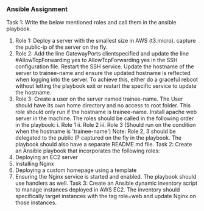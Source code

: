 ### Ansible Assignment
Task 1: Write the below mentioned roles and call them in the ansible playbook.
1. Role 1: Deploy a server with the smallest size in AWS (t3.micro). capture the public-ip 
of the server on the fly.
2. Role 2: Add the line GatewayPorts clientspecified and update the line
#AllowTcpForwarding yes to AllowTcpForwarding yes in the SSH configuration file. 
Restart the SSH service. Update the hostname of the server to trainee-name and 
ensure the updated hostname is reflected when logging into the server. To achieve 
this, either do a graceful reboot without letting the playbook exit or restart the specific 
service to update the hostname.
3. Role 3: Create a user on the server named trainee-name. The User should have its own 
home directory and no access to root folder. This role should only run if the hostname 
is trainee-name. Install apache web server in the machine. 
The roles should be called in the following order in the playbook:
i. Role 1
ii. Role 2
iii. Role 3 (Should run on the condition when the hostname is 'trainee-name')
Note: Role 2, 3 should be delegated to the public IP captured on the fly in the playbook.
The playbook should also have a separate README.md file.
Task 2: Create an Ansible playbook that incorporates the following roles:
1. Deploying an EC2 server
2. Installing Nginx
3. Deploying a custom homepage using a template
4. Ensuring the Nginx service is started and enabled.
The playbook should use handlers as well.
Task 3: Create an Ansible dynamic inventory script to manage instances deployed 
in AWS EC2. The inventory should specifically target instances with the tag 
role=web and update Nginx on those instances.